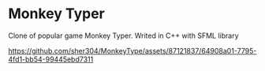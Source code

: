 # Monkey Typer

Clone of popular game Monkey Typer. 
Writed in C++ with SFML library

https://github.com/sher304/MonkeyType/assets/87121837/64908a01-7795-4fd1-bb54-99445ebd7311
